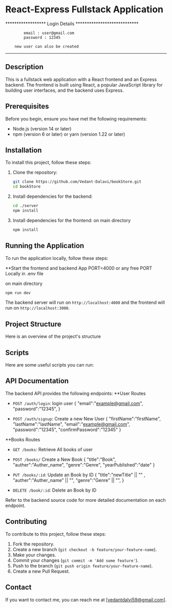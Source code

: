# React-Express Fullstack Application

****************** Login Details ****************************

            email : user@gmail.com
            password : 12345
            
        new user can also be created
********************************************************

## Description
This is a fullstack web application with a React frontend and an Express backend. The frontend is built using React, a popular JavaScript library for building user interfaces, and the backend uses Express.


## Prerequisites
Before you begin, ensure you have met the following requirements:
- Node.js (version 14 or later)
- npm (version 6 or later) or yarn (version 1.22 or later)

## Installation
To install this project, follow these steps:

1. Clone the repository:
    ```bash
    git clone https://github.com/Vedant-Dalavi/bookStore.git
    cd bookStore
    ```

2. Install dependencies for the backend:
    ```bash
    cd ./server
    npm install
    ```

3. Install dependencies for the frontend:
   on main directory
    ```bash
    npm install
    ```

## Running the Application
To run the application locally, follow these steps:


**Start the frontend and backend
App PORT=4000 or any free PORT Locally in .env file 

on main directory
 ```bash
 npm run dev
  ```
The backend server will run on `http://localhost:4000` and the frontend will run on `http://localhost:3000`.




## Project Structure
Here is an overview of the project's structure

## Scripts
Here are some useful scripts you can run:


## API Documentation
The backend API provides the following endpoints:
  **User Routes
- `POST /auth/login`: login user
{
  "email":"example@gmail.com",
  "password":"12345",
}

- `POST /auth/signup`: Create a new New User
  {
  "firstName":"firstName",
  "lastName":"lastName",
  "email":"example@gmail.com",
  "password":"12345",
  "confirmPassword":"12345"
}

**Books Routes
- `GET /books`: Retrieve All books of user

- `POST /books/` Create a New Book
  {
  "title":"Book",
  "auther":"Auther_name",
  "genre":"Genre",
  "yearPublished":"date"
}
- `PUT /books/:id`: Update an Book by ID
   {
  "title":"newTitle" || "" ,
  "auther":"Auther_name" || "",
  "genre":"Genre" || "",
}
- `DELETE /book/:id`: Delete an Book by ID

Refer to the backend source code for more detailed documentation on each endpoint.

## Contributing
To contribute to this project, follow these steps:

1. Fork the repository.
2. Create a new branch (`git checkout -b feature/your-feature-name`).
3. Make your changes.
4. Commit your changes (`git commit -m 'Add some feature'`).
5. Push to the branch (`git push origin feature/your-feature-name`).
6. Create a new Pull Request.


## Contact
If you want to contact me, you can reach me at [vedantdalvi59@gmail.com].

